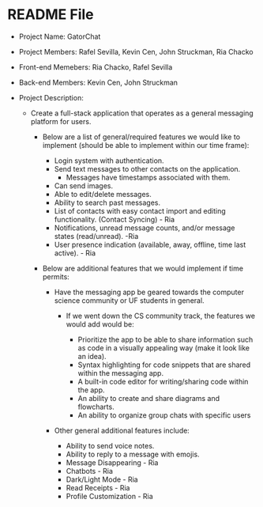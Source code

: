 # README File

- Project Name: GatorChat

- Project Members: Rafel Sevilla, Kevin Cen, John Struckman, Ria Chacko

- Front-end Memebers: Ria Chacko, Rafel Sevilla

- Back-end Members: Kevin Cen, John Struckman

- Project Description:

  - Create a full-stack application that operates as a general messaging platform for users.

    - Below are a list of general/required features we would like to implement (should be able to implement within our time frame):

      - Login system with authentication.
      - Send text messages to other contacts on the application.
        - Messages have timestamps associated with them.
      - Can send images.
      - Able to edit/delete messages.
      - Ability to search past messages.
      - List of contacts with easy contact import and editing functionality. (Contact Syncing) - Ria
      - Notifications, unread message counts, and/or message states (read/unread). -Ria
      - User presence indication (available, away, offline, time last active). - Ria

    - Below are additional features that we would implement if time permits:

      - Have the messaging app be geared towards the computer science community or UF students in general.

        - If we went down the CS community track, the features we would add would be:

          - Prioritize the app to be able to share information such as code in a visually appealing way (make it look like an idea).
          - Syntax highlighting for code snippets that are shared within the messaging app.
          - A built-in code editor for writing/sharing code within the app.
          - An ability to create and share diagrams and flowcharts.
          - An ability to organize group chats with specific users

      - Other general additional features include:

        - Ability to send voice notes.
        - Ability to reply to a message with emojis.
        - Message Disappearing - Ria
        - Chatbots - Ria
        - Dark/Light Mode - Ria
        - Read Receipts - Ria
        - Profile Customization - Ria






 
